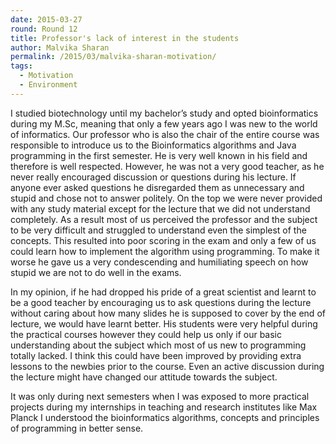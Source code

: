 ```yaml
---
date: 2015-03-27
round: Round 12
title: Professor's lack of interest in the students
author: Malvika Sharan
permalink: /2015/03/malvika-sharan-motivation/
tags:
  - Motivation
  - Environment
---
```

I studied biotechnology until my bachelor’s study and opted bioinformatics during my M.Sc, meaning that only a few years ago I was new to the world of informatics. Our professor who is also the chair of the entire course was responsible to introduce us to the Bioinformatics algorithms and Java programming in the first semester. He is very well known in his field and therefore is well respected. However, he was not a very good teacher, as he never really encouraged discussion or questions during his lecture. If anyone ever asked questions he disregarded them as unnecessary and stupid and chose not to answer politely. On the top we were never provided with any study material except for the lecture that we did not understand completely. As a result most of us perceived the professor and the subject to be very difficult and struggled to understand even the simplest of the concepts. This resulted into poor scoring in the exam and only a few of us could learn how to implement the algorithm using programming. To make it worse he gave us a very condescending and humiliating speech on how stupid we are not to do well in the exams.

In my opinion, if he had dropped his pride of a great scientist and learnt to be a good teacher by encouraging us to ask questions during the lecture without caring about how many slides he is supposed to cover by the end of lecture, we would have learnt better. His students were very helpful during the practical courses however they could help us only if our basic understanding about the subject which most of us new to programming totally lacked. I think this could have been improved by providing extra lessons to the newbies prior to the course. Even an active discussion during the lecture might have changed our attitude towards the subject.

It was only during next semesters when I was exposed to more practical projects during my internships in teaching and research institutes like Max Planck I understood the bioinformatics algorithms, concepts and principles of programming in better sense.
